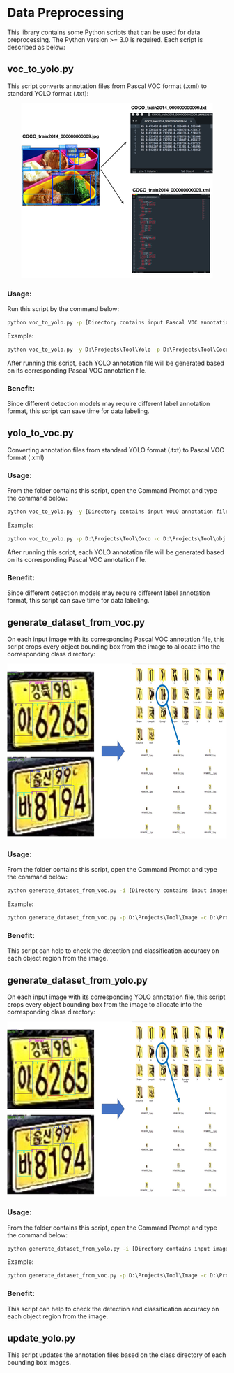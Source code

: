 # Data Preprocessing
This library contains some Python scripts that can be used for data preprocessing. The Python version >= 3.0 is required. Each script is described as below:
## voc_to_yolo.py
This script converts annotation files from Pascal VOC format (.xml) to standard YOLO format (.txt):
<p align="center"><img src="docs\convert.png" border="0" height="400"/></p>

### Usage:
Run this script by the command below:
``` bat
python voc_to_yolo.py -p [Directory contains input Pascal VOC annotation files] -c [The link to the file contains class list] -y [Directory contains output YOLO annotation files] 
```
Example:
``` bat
python voc_to_yolo.py -y D:\Projects\Tool\Yolo -p D:\Projects\Tool\Coco -c D:\Projects\Tool\obj.names
```
After running this script, each YOLO annotation file will be generated based on its corresponding Pascal VOC annotation file.
### Benefit:
Since different detection models may require different label annotation format, this script can save time for data labeling.
## yolo_to_voc.py
Converting annotation files from standard YOLO format (.txt) to Pascal VOC format (.xml)
### Usage:
From the folder contains this script, open the Command Prompt and type the command below:
``` bat
python voc_to_yolo.py -y [Directory contains input YOLO annotation files] -c [The link to to the file contains class list] -p [Directory contains output Pascal VOC annotation files]
```
Example:
``` bat
python voc_to_yolo.py -p D:\Projects\Tool\Coco -c D:\Projects\Tool\obj.names -y D:\Projects\Tool\Yolo
```
After running this script, each YOLO annotation file will be generated based on its corresponding Pascal VOC annotation file.
### Benefit:
Since different detection models may require different label annotation format, this script can save time for data labeling.
## generate_dataset_from_voc.py
On each input image with its corresponding Pascal VOC annotation file, this script crops every object bounding box from the image to allocate into the corresponding class directory:
<p align="center"><img src="docs\generate_data.jpg" border="0" height="400"/></p>

### Usage:
From the folder contains this script, open the Command Prompt and type the command below:
``` bat
python generate_dataset_from_voc.py -i [Directory contains input images] -a [Directory contains VOC Pascal annotation files (.xml)] -o [Directory contains object dataset]
```
Example:
``` bat
python generate_dataset_from_voc.py -p D:\Projects\Tool\Image -c D:\Projects\Tool\VOC -y D:\Projects\Tool\Labels
```
### Benefit:
This script can help to check the detection and classification accuracy on each object region from the image.
## generate_dataset_from_yolo.py
On each input image with its corresponding YOLO annotation file, this script crops every object bounding box from the image to allocate into the corresponding class directory:
<p align="center"><img src="docs\generate_data.jpg" border="0" height="400"/></p>

### Usage:
From the folder contains this script, open the Command Prompt and type the command below:
``` bat
python generate_dataset_from_yolo.py -i [Directory contains input images] -a [Directory contains Yolo annotation files (.txt)] -o [Directory contains object dataset]
```
Example:
``` bat
python generate_dataset_from_voc.py -p D:\Projects\Tool\Image -c D:\Projects\Tool\Yolo -y D:\Projects\Tool\Labels
```
### Benefit:
This script can help to check the detection and classification accuracy on each object region from the image.
## update_yolo.py
This script updates the annotation files based on the class directory of each bounding box images.
